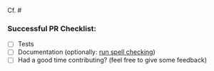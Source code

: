 Cf. #<ticket number>

### Successful PR Checklist:
- [ ] Tests
- [ ] Documentation (optionally: [run spell checking](https://github.com/peopledoc/septentrion/blob/master/CONTRIBUTING.rst#build-the-documentation))
- [ ] Had a good time contributing? (feel free to give some feedback)
